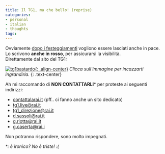 ```yaml
---
title: Il TG1, ma che bello! (reprise)
categories:
- personal
- italian
- thoughts
tags:
---
```

Ovviamente [dopo i festeggiamenti]({{site.url}}/2009/04/09/il-tg1-ma-che-bello/)
vogliono essere lasciati anche in pace. Lo scrivono **anche in
rosso**, per assicurarsi la visibilità.  
Direttamente dal sito del TG1:

[![tg1bastardo]({{site.url}}/images/tg1_bastardo.png){: .align-center}]({{site.url}}/images/tg1_bastardo.png)
_Clicca sull'immagine per incazzarti ingrandirla._
{: .text-center}

Ah mi raccomando di **NON CONTATTARLI*** per proteste ai seguenti indirizzi:

  * [contattalarai.it](http://www.contattalarai.rai.it/eservice_ita/start.swe?SWECmd=Start&SWEHo=www.contattalarai.rai.it) (pff.. ci fanno anche un sito dedicato)
  * tg1.live@rai.it
  * tg1_direzione@rai.it
  * d.sassoli@rai.it
  * g.riotta@rai.it
  * g.caserta@rai.i
  
Non potranno rispondere, sono molto impegnati.

_*: è ironico? No è triste! :(_

